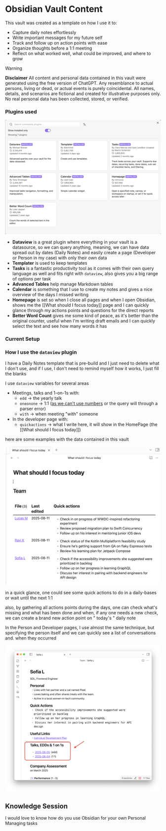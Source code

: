# Obsidian Vault Content

This vault was created as a template on how I use it to:
 - Capture daily notes effortlessly
 - Write important messages for my future self
 - Track and follow up on action points with ease
 - Organize thoughts before a 1:1 meeting
 - Reflect on what worked well, what could be improved, and where to grow

> [!WARNING]
> **Disclaimer**
> All content and personal data contained in this vault were generated using the free version of ChatGPT. Any resemblance to actual persons, living or dead, or actual events is purely coincidental. All names, details, and scenarios are fictional and created for illustrative purposes only. No real personal data has been collected, stored, or verified.

### Plugins used

![](<Attachments/Screenshot 2025-08-11 at 16.29.49.png>)

- **Dataview** is a great plugin where everything in your vault is a datasource, so we can query anything, meaning, we can have data spread out by dates (Daily Notes) and easily create a page (Developer or Person in my case) with only their own data
- **Templater** is used to keep templates
- **Tasks** is a fantastic productivity tool as it comes with their own query language as well and fits right with `dataview`, also gives you a big range of options per task
- **Advanced Tables** help manage Markdown tables
- **Calendar** is something that I use to create my notes and gives a nice overview of the days I missed writing
- **Homepage** is set so when I close all pages and when I open Obsidian, shows me the [[What should I focus today]] page and I can quickly glance through my actions points and questions for the direct reports
- **Better Word Count** gives me some kind of peace, as it's better than the original counter, useful when I'm writing draft emails and I can quickly select the text and see how many words it has

### Current Setup

### How I use the `dataview` plugin

I have a Daily Notes template that is pre-build and I just need to delete what I don't use, and if I use, I don't need to remind myself how it works, I just fill the blanks

I use `dataview` variables for several areas
- Meetings, talks and 1-on-1s with: 
	- `edd` -> the yearly talk
	- `oneonone` -> 1:1 ([as we can't use numbers](https://blacksmithgu.github.io/obsidian-dataview/annotation/add-metadata/#inline-fields) or the query will through a parser error)
	- `with` -> when meeting "with" someone
- In the developer page with:
	- `quickactions` -> what I write here, it will show in the HomePage (the [[What should I focus today]])

here are some examples with the data contained in this vault

![](<Attachments/Screenshot 2025-08-11 at 16.55.06.png>)

in a quick glance, one could see some quick actions to do in a daily-bases or wait until the next 1:1

also, by gathering all actions points during the days, one can check what's missing and what has been done and when, if any one needs a new check, we can create a brand new action point on " today's " daily note

In the Person and Developer pages, I use almost the same technique, but specifying the person itself and we can quickly see a list of conversations and. when they occurred

![](<Attachments/Screenshot 2025-08-11 at 16.59.33.png>)

## Knowledge Session

I would love to know how do you use Obsidian for your own Personal Managing tasks